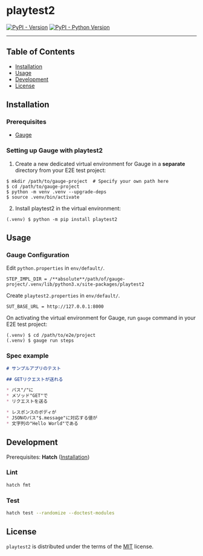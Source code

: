 # playtest2

[![PyPI - Version](https://img.shields.io/pypi/v/playtest2.svg)](https://pypi.org/project/playtest2)
[![PyPI - Python Version](https://img.shields.io/pypi/pyversions/playtest2.svg)](https://pypi.org/project/playtest2)

-----

## Table of Contents

- [Installation](#installation)
- [Usage](#usage)
- [Development](#development)
- [License](#license)

## Installation

### Prerequisites

* [Gauge](https://docs.gauge.org/getting_started/installing-gauge)

### Setting up Gauge with playtest2

1. Create a new dedicated virtual environment for Gauge in a **separate** directory from your E2E test project:

```console
$ mkdir /path/to/gauge-project  # Specify your own path here
$ cd /path/to/gauge-project
$ python -m venv .venv --upgrade-deps
$ source .venv/bin/activate
```

2. Install playtest2 in the virtual environment:

```console
(.venv) $ python -m pip install playtest2
```

## Usage

### Gauge Configuration

Edit `python.properties` in `env/default/`.

```
STEP_IMPL_DIR = /**absolute**/path/of/gauge-project/.venv/lib/python3.x/site-packages/playtest2
```

Create `playtest2.properties` in `env/default/`.

```
SUT_BASE_URL = http://127.0.0.1:8000
```

On activating the virtual environment for Gauge, run `gauge` command in your E2E test project:

```console
(.venv) $ cd /path/to/e2e/project
(.venv) $ gauge run steps
```

### Spec example

```markdown
# サンプルアプリのテスト

## GETリクエストが送れる

* パス"/"に
* メソッド"GET"で
* リクエストを送る

* レスポンスのボディが
* JSONのパス"$.message"に対応する値が
* 文字列の"Hello World"である
```

## Development

Prerequisites: **Hatch** ([Installation](https://hatch.pypa.io/latest/install/))

### Lint

```bash
hatch fmt
```

### Test

```bash
hatch test --randomize --doctest-modules
```

## License

`playtest2` is distributed under the terms of the [MIT](https://spdx.org/licenses/MIT.html) license.
